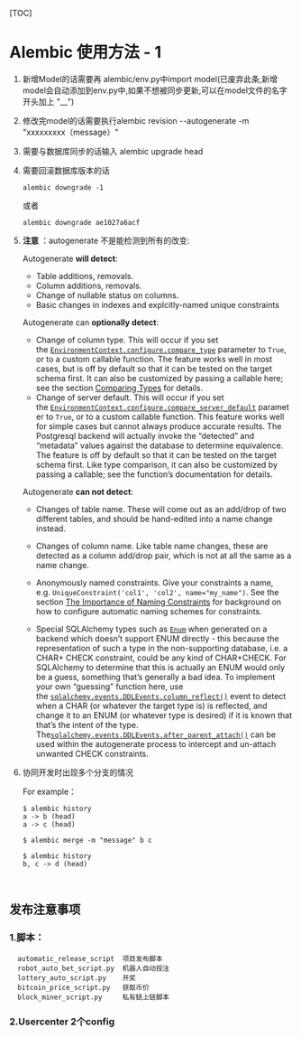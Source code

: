 [TOC]

# Alembic 使用方法 - 1

1. 新增Model的话需要再 alembic/env.py中import model(已废弃此条,新增model会自动添加到env.py中,如果不想被同步更新,可以在model文件的名字开头加上 "__")

2. 修改完model的话需要执行alembic revision --autogenerate -m "xxxxxxxxx（message）"

3. 需要与数据库同步的话输入 alembic upgrade head

4. 需要回滚数据库版本的话
   ```
   alembic downgrade -1
   ```

   或者

   ```
   alembic downgrade ae1027a6acf
   ```

5. **注意** ：autogenerate 不是能检测到所有的改变:

   Autogenerate **will detect**:

   - Table additions, removals.
   - Column additions, removals.
   - Change of nullable status on columns.
   - Basic changes in indexes and explcitly-named unique constraints

   Autogenerate can **optionally detect**:

   - Change of column type. This will occur if you set the [`EnvironmentContext.configure.compare_type`](http://alembic.zzzcomputing.com/en/latest/api/runtime.html#alembic.runtime.environment.EnvironmentContext.configure.params.compare_type) parameter to `True`, or to a custom callable function. The feature works well in most cases, but is off by default so that it can be tested on the target schema first. It can also be customized by passing a callable here; see the section [Comparing Types](http://alembic.zzzcomputing.com/en/latest/autogenerate.html#compare-types) for details.
   - Change of server default. This will occur if you set the [`EnvironmentContext.configure.compare_server_default`](http://alembic.zzzcomputing.com/en/latest/api/runtime.html#alembic.runtime.environment.EnvironmentContext.configure.params.compare_server_default) parameter to `True`, or to a custom callable function. This feature works well for simple cases but cannot always produce accurate results. The Postgresql backend will actually invoke the “detected” and “metadata” values against the database to determine equivalence. The feature is off by default so that it can be tested on the target schema first. Like type comparison, it can also be customized by passing a callable; see the function’s documentation for details.

   Autogenerate **can not detect**:

   - Changes of table name. These will come out as an add/drop of two different tables, and should be hand-edited into a name change instead.

   - Changes of column name. Like table name changes, these are detected as a column add/drop pair, which is not at all the same as a name change.

   - Anonymously named constraints. Give your constraints a name, e.g. `UniqueConstraint('col1', 'col2', name="my_name")`. See the section [The Importance of Naming Constraints](http://alembic.zzzcomputing.com/en/latest/naming.html) for background on how to configure automatic naming schemes for constraints.

   - Special SQLAlchemy types such as [`Enum`](http://docs.sqlalchemy.org/en/latest/core/type_basics.html#sqlalchemy.types.Enum) when generated on a backend which doesn’t support ENUM directly - this because the representation of such a type in the non-supporting database, i.e. a CHAR+ CHECK constraint, could be any kind of CHAR+CHECK. For SQLAlchemy to determine that this is actually an ENUM would only be a guess, something that’s generally a bad idea. To implement your own “guessing” function here, use the [`sqlalchemy.events.DDLEvents.column_reflect()`](http://docs.sqlalchemy.org/en/latest/core/events.html#sqlalchemy.events.DDLEvents.column_reflect) event to detect when a CHAR (or whatever the target type is) is reflected, and change it to an ENUM (or whatever type is desired) if it is known that that’s the intent of the type. The[`sqlalchemy.events.DDLEvents.after_parent_attach()`](http://docs.sqlalchemy.org/en/latest/core/events.html#sqlalchemy.events.DDLEvents.after_parent_attach) can be used within the autogenerate process to intercept and un-attach unwanted CHECK constraints.

6. 协同开发时出现多个分支的情况

   For example：

   ```
   $ alembic history
   a -> b (head)
   a -> c (head)

   $ alembic merge -m "message" b c

   $ alembic history
   b, c -> d (head)

    
## 发布注意事项

### 1.脚本：
      automatic_release_script  项目发布脚本 
      robot_auto_bet_script.py  机器人自动投注  
      lottery_auto_script.py    开奖
      bitcoin_price_script.py   获取币价
      block_miner_script.py     私有链上链脚本

### 2.Usercenter 2个config

